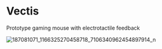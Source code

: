 # Vectis
Prototype gaming mouse with electrotactile feedback

![187081071_1166325270458718_7106340962454897914_n](https://user-images.githubusercontent.com/84445386/119004003-7850fc00-b98e-11eb-9fbb-00a06db5bced.jpg)
